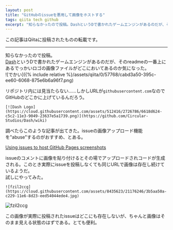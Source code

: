 ```yaml
---
layout: post
title: "GitHubのissueを悪用して画像をホストする"
tags: qiita tech github
excerpt: "知らなかったので投稿。DashというDで書かれたゲームエンジンがあるのだが、そのreadmeの一番上にあるでっかいロゴの画像ファイルがどこにおいてあるのか気になった。"
---
```

この記事はQiitaに投稿されたものの転載です。

---
知らなかったので投稿。  
[Dash](https://github.com/Circular-Studios/Dash)というDで書かれたゲームエンジンがあるのだが、そのreadmeの一番上にあるでっかいロゴの画像ファイルがどこにおいてあるのか気になった。  
![でかい]({% include relative %}/assets/qiita/0/57768/cabd3a50-395c-ee60-6068-875e6b6a96f7.png)

リポジトリ内には見当たらない……しかしURLが`githubusercontent.com`なのでGitHubのどこかに上げているんだろう。

```text
[![Dash Logo](https://cloud.githubusercontent.com/assets/512416/2726786/6618d624-c5c2-11e3-9049-23637e5a1739.png)](https://github.com/Circular-Studios/Dash/wiki)
```

調べたらこのような記事が出てきた。issueの画像アップロード機能を"abuse"するのがおすすめ、とある。

[Using issues to host GitHub Pages screenshots](http://blog.davidebbo.com/2014/11/using-issues-for-github-pages-screenshots.html#suggested-option-use-github-issues-to-store-your-images)

issueのコメントに画像を貼り付けるとその場でアップロードされコードが生成される。このとき実際にissueを投稿しなくても同じURLで画像は存在し続けているようだ。  
試しにやってみた。

```text
![fzil2ccg](https://cloud.githubusercontent.com/assets/8435623/21176246/3b5aa50a-c229-11e6-8d23-eed54044ede4.jpg)
```

![fzil2ccg](https://cloud.githubusercontent.com/assets/8435623/21176246/3b5aa50a-c229-11e6-8d23-eed54044ede4.jpg)

この画像が実際に投稿されたissueはどこにも存在しないが、ちゃんと画像はそのまま見える状態のはずである。とても便利。
